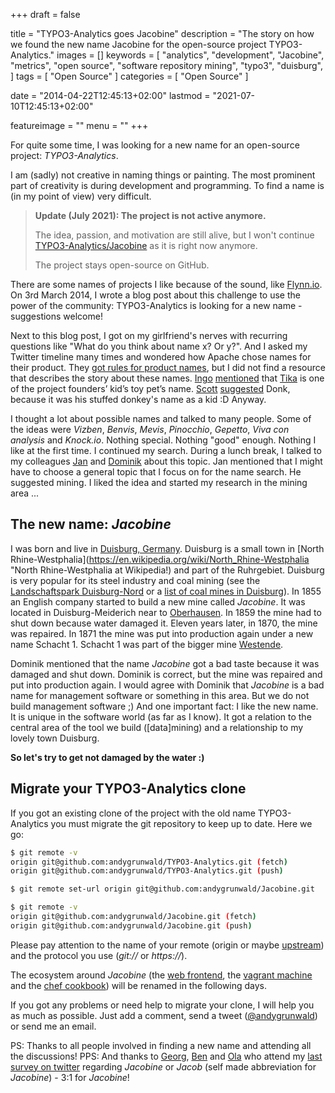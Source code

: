 +++
draft = false

title = "TYPO3-Analytics goes Jacobine"
description = "The story on how we found the new name Jacobine for the open-source project TYPO3-Analytics."
images = []
keywords = [
    "analytics",
    "development",
    "Jacobine",
    "metrics",
    "open source",
    "software repository mining",
    "typo3",
    "duisburg",
]
tags = [
    "Open Source"
]
categories = [
    "Open Source"
]

date = "2014-04-22T12:45:13+02:00"
lastmod = "2021-07-10T12:45:13+02:00"

featureimage = ""
menu = ""
+++

For quite some time, I was looking for a new name for an open-source project: *TYPO3-Analytics*.

I am (sadly) not creative in naming things or painting.
The most prominent part of creativity is during development and programming.
To find a name is (in my point of view) very difficult.

<!--more-->

> **Update (July 2021): The project is not active anymore.**
>
> The idea, passion, and motivation are still alive, but I won't continue [TYPO3-Analytics/Jacobine](https://github.com/andygrunwald/Jacobine/) as it is right now anymore.
>
> The project stays open-source on GitHub.

There are some names of projects I like because of the sound, like [Flynn.io](https://flynn.io/ "Flynn: A next-generation open-source platform as a service (PaaS)").
On 3rd March 2014, I wrote a blog post about this challenge to use the power of the community: TYPO3-Analytics is looking for a new name - suggestions welcome!

Next to this blog post, I got on my girlfriend's nerves with recurring questions like "What do you think about name x? Or y?".
And I asked my Twitter timeline many times and wondered how Apache chose names for their product.
They [got rules for product names](https://www.apache.org/dev/project-names.html "Apache Infrastructure Project and product names"), but I did not find a resource that describes the story about these names.
[Ingo](https://twitter.com/irnnr "Ingo Renner at twitter") [mentioned](https://twitter.com/irnnr/status/449367546211221504 "Background on Apache Tika's name") that [Tika](https://tika.apache.org/ "Apache Tika") is one of the project founders’ kid’s toy pet’s name.
[Scott](https://twitter.com/shirleman "Scott Hirleman at twitter") [suggested](https://twitter.com/shirleman/status/449614357022773248) Donk, because it was his stuffed donkey's name as a kid :D
Anyway.

I thought a lot about possible names and talked to many people.
Some of the ideas were *Vizben*, *Benvis*, *Mevis*, *Pinocchio*, *Gepetto*, *Viva con analysis* and *Knock.io*.
Nothing special.
Nothing "good" enough.
Nothing I like at the first time.
I continued my search.
During a lunch break, I talked to my colleagues [Jan](https://twitter.com/janvanthoor "Jan van Thoor at twitter") and [Dominik](https://twitter.com/milchjieper "Dominik Siebel at twitter") about this topic.
Jan mentioned that I might have to choose a general topic that I focus on for the name search.
He suggested mining.
I liked the idea and started my research in the mining area ...

## The new name: *Jacobine*

I was born and live in [Duisburg, Germany](https://en.wikipedia.org/wiki/Duisburg "Duisburg, Germany at Wikipedia").
Duisburg is a small town in [North Rhine-Westphalia](https://en.wikipedia.org/wiki/North_Rhine-Westphalia "North Rhine-Westphalia at Wikipedia!) and part of the Ruhrgebiet.
Duisburg is very popular for its steel industry and coal mining (see the [Landschaftspark Duisburg-Nord](https://en.wikipedia.org/wiki/Landschaftspark_Duisburg-Nord "Landschaftspark Duisburg-Nord at Wikipedia") or a [list of coal mines in Duisburg](https://de.wikipedia.org/wiki/Liste_von_Bergwerken_in_Nordrhein-Westfalen#Duisburg "List of coal mines in Duisburg at Wikipedia")).
In 1855 an English company started to build a new mine called *Jacobine*.
It was located in Duisburg-Meiderich near to [Oberhausen](https://en.wikipedia.org/wiki/Oberhausen "Oberhausen, Germany at Wikipedia").
In 1859 the mine had to shut down because water damaged it.
Eleven years later, in 1870, the mine was repaired.
In 1871 the mine was put into production again under a new name Schacht 1.
Schacht 1 was part of the bigger mine [Westende](https://de.wikipedia.org/wiki/Zeche_Westende "Westende at Wikipedia").

Dominik mentioned that the name *Jacobine* got a bad taste because it was damaged and shut down.
Dominik is correct, but the mine was repaired and put into production again.
I would agree with Dominik that *Jacobine* is a bad name for management software or something in this area.
But we do not build management software ;)
And one important fact: I like the new name.
It is unique in the software world (as far as I know).
It got a relation to the central area of the tool we build ([data]mining) and a relationship to my lovely town Duisburg.

**So let's try to get not damaged by the water :)**

## Migrate your TYPO3-Analytics clone

If you got an existing clone of the project with the old name TYPO3-Analytics you must migrate the git repository to keep up to date.
Here we go:

```bash
$ git remote -v
origin git@github.com:andygrunwald/TYPO3-Analytics.git (fetch)
origin git@github.com:andygrunwald/TYPO3-Analytics.git (push)

$ git remote set-url origin git@github.com:andygrunwald/Jacobine.git

$ git remote -v
origin git@github.com:andygrunwald/Jacobine.git (fetch)
origin git@github.com:andygrunwald/Jacobine.git (push)
```

Please pay attention to the name of your remote (origin or maybe [upstream](https://docs.github.com/en/github/collaborating-with-pull-requests/working-with-forks/syncing-a-fork "Syncing a fork at GitHub documentation")) and the protocol you use (*git://* or *https://*).

The ecosystem around *Jacobine* (the [web frontend](https://github.com/andygrunwald/Jacobine-Web-Frontend "Jacobinee Web Frontend at GitHub"), the [vagrant machine](https://github.com/andygrunwald/Jacobine-Vagrant "Jacobine Virtual Machine at GitHub") and the [chef cookbook](https://github.com/andygrunwald/chef-jacobine "Chef cookbook for Jacobine at GitHub")) will be renamed in the following days.

If you got any problems or need help to migrate your clone, I will help you as much as possible.
Just add a comment, send a tweet ([@andygrunwald](https://twitter.com/andygrunwald "Andy Grunwald at twitter")) or send me an email.

PS: Thanks to all people involved in finding a new name and attending all the discussions!
PPS: And thanks to [Georg](https://twitter.com/georg_ringer "Georg Ringer at twitter"), [Ben](https://twitter.com/benvantende "Ben vant Ende at twitter") and [Ola](https://twitter.com/misprintedtype "Ola Gasidlo at twitter") who attend my [last survey on twitter](https://twitter.com/andygrunwald/status/458286697416245249) regarding *Jacobine* or *Jacob* (self made abbreviation for *Jacobine*) - 3:1 for *Jacobine*!